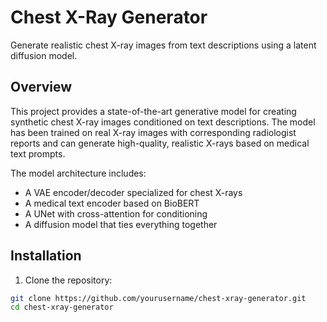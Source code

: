 # Chest X-Ray Generator

Generate realistic chest X-ray images from text descriptions using a latent diffusion model.

## Overview

This project provides a state-of-the-art generative model for creating synthetic chest X-ray images conditioned on text descriptions. The model has been trained on real X-ray images with corresponding radiologist reports and can generate high-quality, realistic X-rays based on medical text prompts.

The model architecture includes:
- A VAE encoder/decoder specialized for chest X-rays
- A medical text encoder based on BioBERT
- A UNet with cross-attention for conditioning
- A diffusion model that ties everything together

## Installation

1. Clone the repository:
```bash
git clone https://github.com/yourusername/chest-xray-generator.git
cd chest-xray-generator